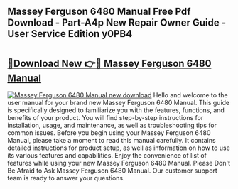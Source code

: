 ## Massey Ferguson 6480 Manual Free Pdf Download - Part-A4p New Repair Owner Guide - User Service Edition y0PB4

# <h2><a href="http://bc52019.oget.top/?id=Massey+Ferguson+6480+Manual">🔗Download New 👉🔴 Massey Ferguson 6480 Manual</a></h2>

[![Massey Ferguson 6480 Manual new download](https://i.imgur.com/5g1atiW.png)](http://bc52019.oget.top/?id=Massey+Ferguson+6480+Manual)
Hello and welcome to the user manual for your brand new Massey Ferguson 6480 Manual. This guide is specifically designed to familiarize you with the features, functions, and benefits of your product. You will find step-by-step instructions for installation, usage, and maintenance, as well as troubleshooting tips for common issues. Before you begin using your Massey Ferguson 6480 Manual, please take a moment to read this manual carefully. It contains detailed instructions for product setup, as well as information on how to use its various features and capabilities. Enjoy the convenience of list of features while using your new Massey Ferguson 6480 Manual. Please Don't Be Afraid to Ask Massey Ferguson 6480 Manual. Our customer support team is ready to answer your questions.
